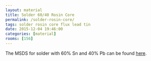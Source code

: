 ```yaml
---
layout: material
title: Solder 60/40 Rosin Core
permalink: /solder-rosin-core/
tags: solder rosin core flux lead tin 
date: 2015-12-04 19:46:00
categories: [material]
rooms: [156]
---
```


The MSDS for solder with 60% Sn and 40% Pb can be found [here]({{site.baseurl}}/sheets/galco-rosin-solder.pdf).

